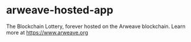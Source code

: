 # arweave-hosted-app
The Blockchain Lottery, forever hosted on the Arweave blockchain. Learn more at https://www.arweave.org
